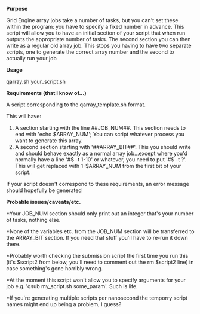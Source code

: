 **Purpose**

Grid Engine array jobs take a number of tasks, but you can't set these
within the program: you have to specify a fixed number in advance.
This script will allow you to have an initial section of your script that
when run outputs the appropriate number of tasks. The second section you 
can then write as a regular old array job. 
This stops you having to have two separate scripts, one to generate the 
correct array number and the second to actually run your job

**Usage**

qarray.sh your_script.sh

**Requirements (that I know of...)**

A script corresponding to the qarray_template.sh format.

This will have:
1. A section starting with the line ##JOB_NUM##. This section needs to end with 'echo $ARRAY_NUM';
You can script whatever process you want to generate this array.
2. A second section starting with '##ARRAY_BIT##'. This you should write and should behave exactly as a normal array job...except where you'd normally have a line '#$ -t 1-10' or whatever, you
need to put '#$ -t ?'. This will get replaced with 1-$ARRAY_NUM from the
first bit of your script. 

If your script doesn't correspond to these requirements, an error message
should hopefully be generated

**Probable issues/caveats/etc.**

*Your JOB_NUM section should only print out an integer that's your number
of tasks, nothing else.

*None of the variables etc. from the JOB_NUM section will be transferred to 
the ARRAY_BIT section. If you need that stuff you'll have to re-run it down
there. 

*Probably worth checking the submission script the first time you run this
(it's $script2 from below, you'll need to comment out the rm $script2 line)
 in case something's gone horribly wrong.

*At the moment this script won't allow you to specify arguments for your job
e.g. 'qsub my_script.sh some_param'. Such is life.

*If you're generating multiple scripts per nanosecond the temporry script names might end up being a problem, I guess?
